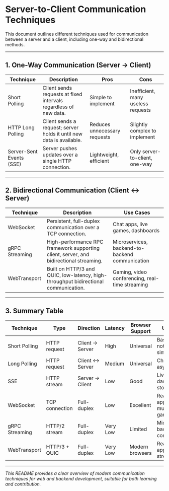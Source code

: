 # Server-to-Client Communication Techniques

This document outlines different techniques used for communication between a server and a client, including one-way and bidirectional methods.

---

## 1. One-Way Communication (Server → Client)

| Technique       | Description                                                                 | Pros                          | Cons                          |
|-----------------|----------------------------------------------------------------------------|-------------------------------|-------------------------------|
| Short Polling   | Client sends requests at fixed intervals regardless of new data.          | Simple to implement            | Inefficient, many useless requests |
| HTTP Long Polling | Client sends a request; server holds it until new data is available.     | Reduces unnecessary requests  | Slightly complex to implement |
| Server-Sent Events (SSE) | Server pushes updates over a single HTTP connection.               | Lightweight, efficient        | Only server-to-client, one-way |

---

## 2. Bidirectional Communication (Client ↔ Server)

| Technique         | Description                                                                 | Use Cases                               |
|-------------------|----------------------------------------------------------------------------|----------------------------------------|
| WebSocket         | Persistent, full-duplex communication over a TCP connection.              | Chat apps, live games, dashboards      |
| gRPC Streaming    | High-performance RPC framework supporting client, server, and bidirectional streaming. | Microservices, backend-to-backend communication |
| WebTransport      | Built on HTTP/3 and QUIC, low-latency, high-throughput bidirectional communication. | Gaming, video conferencing, real-time streaming |

---

## 3. Summary Table

| Technique       | Type          | Direction         | Latency  | Browser Support | Use Cases                          |
|-----------------|---------------|-----------------|---------|----------------|----------------------------------|
| Short Polling   | HTTP request  | Client → Server | High    | Universal      | Basic notifications, simple updates |
| Long Polling    | HTTP request  | Client ↔ Server | Medium  | Universal      | Chat apps, async updates           |
| SSE             | HTTP stream   | Server → Client | Low     | Good           | Live feeds, dashboards, stocks    |
| WebSocket       | TCP connection| Full-duplex     | Low     | Excellent      | Real-time apps, multiplayer games |
| gRPC Streaming  | HTTP/2 stream | Full-duplex     | Very Low| Limited        | Microservices, backend communication |
| WebTransport    | HTTP/3 + QUIC | Full-duplex     | Very Low| Modern browsers| Real-time web apps, gaming, streaming |

---

*This README provides a clear overview of modern communication techniques for web and backend development, suitable for both learning and contribution.*


